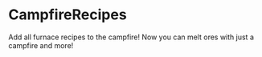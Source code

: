 # CampfireRecipes
Add all furnace recipes to the campfire! Now you can melt ores with just a campfire and more!
